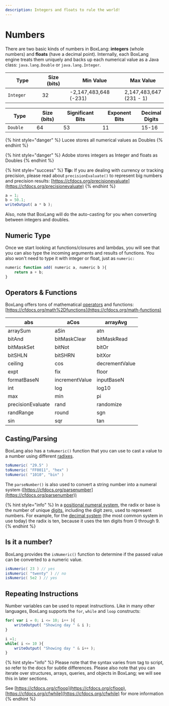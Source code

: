```yaml
---
description: Integers and floats to rule the world!
---
```


# Numbers

There are two basic kinds of numbers in BoxLang: **integers** (whole numbers) and **floats** (have a decimal point). Internally, each BoxLang engine treats them uniquely and backs up each numerical value as a Java class: `java.lang.Double` or `java.lang.Integer`.

<table><thead><tr><th width="149">Type</th><th width="119">Size (bits)</th><th width="207">Min Value</th><th>Max Value</th></tr></thead><tbody><tr><td><code>Integer</code></td><td>32</td><td>-2,147,483,648 (-231)</td><td>2,147,483,647 (231 - 1)</td></tr></tbody></table>

<table><thead><tr><th width="120">Type</th><th width="114">Size (bits)</th><th width="147">Significant Bits</th><th width="164">Exponent Bits</th><th>Decimal Digits</th></tr></thead><tbody><tr><td><code>Double</code></td><td>64</td><td>53</td><td>11</td><td>15-16</td></tr></tbody></table>

{% hint style="danger" %}
Lucee stores all numerical values as Doubles
{% endhint %}

{% hint style="danger" %}
Adobe stores integers as Integer and floats as Doubles
{% endhint %}

{% hint style="success" %}
**Tip:** If you are dealing with currency or tracking precision, please read about `precisionEvaluate()` to represent big numbers and precision results: [https://cfdocs.org/precisionevaluate](https://cfdocs.org/precisionevaluate)
{% endhint %}

```javascript
a = 1;
b = 50.1;
writeOutput( a * b );
```

Also, note that BoxLang will do the auto-casting for you when converting between integers and doubles.

## Numeric Type

Once we start looking at functions/closures and lambdas, you will see that you can also type the incoming arguments and results of functions.  You also won't need to type it with integer or float, just as `numeric:`

```javascript
numeric function add( numeric a, numeric b ){
    return a + b;
}
```

## Operators & Functions

BoxLang offers tons of mathematical [operators](operators.md#arithmetic-operators) and functions: [https://cfdocs.org/math%2Dfunctions](https://cfdocs.org/math-functions)

| abs               | aCos           | arrayAvg       |
| ----------------- | -------------- | -------------- |
| arraySum          | aSin           | atn            |
| bitAnd            | bitMaskClear   | bitMaskRead    |
| bitMaskSet        | bitNot         | bitOr          |
| bitSHLN           | bitSHRN        | bitXor         |
| ceiling           | cos            | decrementValue |
| expt              | fix            | floor          |
| formatBaseN       | incrementValue | inputBaseN     |
| int               | log            | log10          |
| max               | min            | pi             |
| precisionEvaluate | rand           | randomize      |
| randRange         | round          | sgn            |
| sin               | sqr            | tan            |

## Casting/Parsing

BoxLang also has a `toNumeric()` function that you can use to cast a value to a number using different [radixes](https://en.wikipedia.org/wiki/Radix).&#x20;

```java
toNumeric( "29.5" )
toNumeric( "FF0011", "hex" )
toNumeric( "1010", "bin" )
```

The `parseNumber()` is also used to convert a string number into a numeral system ([https://cfdocs.org/parsenumber](https://cfdocs.org/parsenumber))

{% hint style="info" %}
In a [positional numeral system](https://en.wikipedia.org/wiki/Positional\_numeral\_system), the radix or base is the number of unique [digits](https://en.wikipedia.org/wiki/Numerical\_digit), including the digit zero, used to represent numbers. For example, for the [decimal system](https://en.wikipedia.org/wiki/Decimal) (the most common system in use today) the radix is ten, because it uses the ten digits from 0 through 9.
{% endhint %}

## Is it a number?

BoxLang provides the `isNumeric()` function to determine if the passed value can be converted to a numeric value. &#x20;

```java
isNumeric( 23 ) // yes
isNumeric( "twenty" ) // no
isNumeric( 5e2 ) // yes
```

## Repeating Instructions

Number variables can be used to repeat instructions. Like in many other languages, BoxLang supports the `for`, `while` and `loop` constructs:

```javascript
for( var i = 0; i <= 10; i++ ){
    writeOutput( "Showing day " & i );
}

i =1;
while( i <= 10 ){
    writeOutput( "Showing day " & i++ );
}
```

{% hint style="info" %}
Please note that the syntax varies from tag to script, so refer to the docs for subtle differences. Please also note that you can iterate over structures, arrays, queries, and objects in BoxLang; we will see this in later sections.

See [https://cfdocs.org/cfloop](https://cfdocs.org/cfloop), [https://cfdocs.org/cfwhile](https://cfdocs.org/cfwhile) for more information
{% endhint %}
